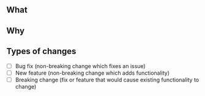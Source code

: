 <!--- Please do not leave this template empty. Spend a few seconds filling those simple --->

## What
<!--- Describe your changes in a syntetic way using one or more bullet points --->


## Why
<!--- Why is this change required? What problem does it solve? --->

## Types of changes
<!--- What types of changes does your code introduce? Put an `x` in all the boxes that apply: -->
- [ ] Bug fix (non-breaking change which fixes an issue)
- [ ] New feature (non-breaking change which adds functionality)
- [ ] Breaking change (fix or feature that would cause existing functionality to change)

<!--- Here follow some optional Sections, uncomment as needed. --->

<!-- ## Additional Info
<!--- If it fixes an open issue, please link to the issue here. --->

<!-- ## Screenshots
<!-- Insert here screenshots, if many please use the /details expandable zone --->
